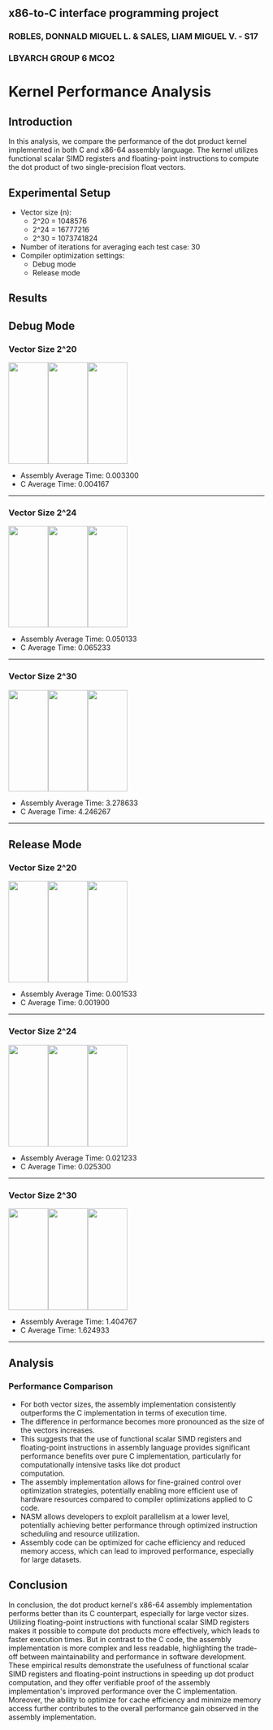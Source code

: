 ## x86-to-C interface programming project
### ROBLES, DONNALD MIGUEL L. & SALES, LIAM MIGUEL V. - S17
### LBYARCH GROUP 6 MCO2



# Kernel Performance Analysis

## Introduction
In this analysis, we compare the performance of the dot product kernel implemented in both C and x86-64 assembly language. The kernel utilizes functional scalar SIMD registers and floating-point instructions to compute the dot product of two single-precision float vectors.

## Experimental Setup
- Vector size (n):
  - 2^20 = 1048576
  - 2^24 = 16777216
  - 2^30 = 1073741824
- Number of iterations for averaging each test case: 30
- Compiler optimization settings:
  - Debug mode
  - Release mode

## Results


## Debug Mode
### **Vector Size  2^20**
<div style="display: flex;">
    <img src="https://github.com/MiguelRobles7/Assembly-to-C-Interface-Programming-Project/assets/132888676/bd998b77-84dd-4178-ac4d-80fd2f2f8904" style="width: 78.17px; height: 200px;">
    <img src="https://github.com/MiguelRobles7/Assembly-to-C-Interface-Programming-Project/assets/132888676/86dff322-631a-4479-b6d3-7814e4c41096" style="width: 78.17px; height: 200px;">
    <img src="https://github.com/MiguelRobles7/Assembly-to-C-Interface-Programming-Project/assets/132888676/553d824a-de4c-4f51-aaca-6b2943f3799b" style="width: 78.17px; height: 200px;">
</div>

  - Assembly Average Time: 0.003300
  - C Average Time: 0.004167
<hr>
    
### **Vector Size  2^24**
<div style="display: flex;">
    <img src="https://github.com/MiguelRobles7/Assembly-to-C-Interface-Programming-Project/assets/132888676/5b21f20e-13c2-4d46-b4db-a9d27f524b4b" style="width: 78.17px; height: 200px;">
    <img src="https://github.com/MiguelRobles7/Assembly-to-C-Interface-Programming-Project/assets/132888676/44743ebb-5415-4db0-aff9-0c222c77f14e" style="width: 78.17px; height: 200px;">
    <img src="https://github.com/MiguelRobles7/Assembly-to-C-Interface-Programming-Project/assets/132888676/e28a987d-c8b2-4181-8dee-952fcb260c50" style="width: 78.17px; height: 200px;">
</div>

  - Assembly Average Time: 0.050133
  - C Average Time: 0.065233
<hr>

### **Vector Size  2^30** 
<div style="display: flex;">
    <img src="https://github.com/MiguelRobles7/Assembly-to-C-Interface-Programming-Project/assets/132888676/fc82bab3-cf2b-46ba-ac20-392ce6329fa4" style="width: 78.17px; height: 200px;">
    <img src="https://github.com/MiguelRobles7/Assembly-to-C-Interface-Programming-Project/assets/132888676/17579ed8-ae6a-4792-889d-8b24f979afe2" style="width: 78.17px; height: 200px;">
    <img src="https://github.com/MiguelRobles7/Assembly-to-C-Interface-Programming-Project/assets/132888676/c97ff705-26df-44f1-b582-fa8c38a4abf8" style="width: 78.17px; height: 200px;">
</div>

  - Assembly Average Time: 3.278633
  - C Average Time: 4.246267
 <hr>

## Release Mode
### **Vector Size  2^20**
<div style="display: flex;">
    <img src="https://github.com/MiguelRobles7/Assembly-to-C-Interface-Programming-Project/assets/132888676/6f0b9ea1-48df-4188-908b-0848acef6d4a" style="width: 78.17px; height: 200px;">
    <img src="https://github.com/MiguelRobles7/Assembly-to-C-Interface-Programming-Project/assets/132888676/ead4ed0f-9eaa-4ae9-bf41-65cd339bf780" style="width: 78.17px; height: 200px;">
    <img src="https://github.com/MiguelRobles7/Assembly-to-C-Interface-Programming-Project/assets/132888676/06942830-5daf-4f42-ae65-95a5c66fd820" style="width: 78.17px; height: 200px;">
</div>

  - Assembly Average Time: 0.001533
  - C Average Time: 0.001900
<hr>

### **Vector Size  2^24**
<div style="display: flex;">
    <img src="https://github.com/MiguelRobles7/Assembly-to-C-Interface-Programming-Project/assets/132888676/77b06f2b-2496-4483-b9bd-c8f91eb5e1c0" style="width: 78.17px; height: 200px;">
    <img src="https://github.com/MiguelRobles7/Assembly-to-C-Interface-Programming-Project/assets/132888676/148d62c6-ac64-429d-8cc1-ea96be4c4596" style="width: 78.17px; height: 200px;">
    <img src="https://github.com/MiguelRobles7/Assembly-to-C-Interface-Programming-Project/assets/132888676/bc27a83b-1225-4488-b487-477b014d52d3" style="width: 78.17px; height: 200px;">
</div>
  
  - Assembly Average Time: 0.021233
  - C Average Time: 0.025300
<hr>

### **Vector Size  2^30**
<div style="display: flex;">
    <img src="https://github.com/MiguelRobles7/Assembly-to-C-Interface-Programming-Project/assets/132888676/83a01390-4e54-4e61-a0f5-3d79e72a2467" style="width: 78.17px; height: 200px;">
    <img src="https://github.com/MiguelRobles7/Assembly-to-C-Interface-Programming-Project/assets/132888676/0fffe8c6-6ff0-4e80-874b-bff0547e53f3" style="width: 78.17px; height: 200px;">
    <img src="https://github.com/MiguelRobles7/Assembly-to-C-Interface-Programming-Project/assets/132888676/47b19061-32fb-4b88-9ddd-cc57c2fdc502" style="width: 78.17px; height: 200px;">
</div>

  - Assembly Average Time: 1.404767
  - C Average Time:  1.624933
<hr>

## Analysis

### Performance Comparison
- For both vector sizes, the assembly implementation consistently outperforms the C implementation in terms of execution time.
- The difference in performance becomes more pronounced as the size of the vectors increases.
- This suggests that the use of functional scalar SIMD registers and floating-point instructions in assembly language provides significant performance benefits over pure C implementation, particularly for computationally intensive tasks like dot product   
  computation.
- The assembly implementation allows for fine-grained control over optimization strategies, potentially enabling more efficient use of hardware resources compared to compiler optimizations applied to C code.
- NASM allows developers to exploit parallelism at a lower level, potentially achieving better performance through optimized instruction scheduling and resource utilization.
- Assembly code can be optimized for cache efficiency and reduced memory access, which can lead to improved performance, especially for large datasets.


## Conclusion
In conclusion, the dot product kernel's x86-64 assembly implementation performs better than its C counterpart, especially for large vector sizes.
Utilizing floating-point instructions with functional scalar SIMD registers makes it possible to compute dot products more effectively, which leads to faster execution times.
But in contrast to the C code, the assembly implementation is more complex and less readable, highlighting the trade-off between maintainability and performance in software development.
These empirical results demonstrate the usefulness of functional scalar SIMD registers and floating-point instructions in speeding up dot product computation,
and they offer verifiable proof of the assembly implementation's improved performance over the C implementation.
Moreover, the ability to optimize for cache efficiency and minimize memory access further contributes to the overall performance gain observed in the assembly implementation.
